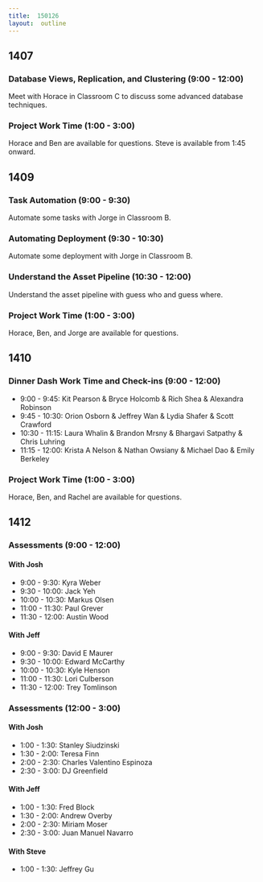 ```yaml
---
title:  150126
layout:  outline
---
```


## 1407

### Database Views, Replication, and Clustering (9:00 - 12:00)

Meet with Horace in Classroom C to discuss some advanced database techniques.

### Project Work Time (1:00 - 3:00)

Horace and Ben are available for questions. Steve is available from 1:45 onward.

## 1409

### Task Automation (9:00 - 9:30)

Automate some tasks with Jorge in Classroom B.

### Automating Deployment (9:30 - 10:30)

Automate some deployment with Jorge in Classroom B.

### Understand the Asset Pipeline (10:30 - 12:00)

Understand the asset pipeline with guess who and guess where.

### Project Work Time (1:00 - 3:00)

Horace, Ben, and Jorge are available for questions.

## 1410

### Dinner Dash Work Time and Check-ins (9:00 - 12:00)

* 9:00 - 9:45: Kit Pearson & Bryce Holcomb & Rich Shea & Alexandra Robinson
* 9:45 - 10:30: Orion Osborn & Jeffrey Wan & Lydia Shafer & Scott Crawford
* 10:30 - 11:15: Laura Whalin & Brandon Mrsny & Bhargavi Satpathy & Chris Luhring
* 11:15 - 12:00: Krista A Nelson & Nathan Owsiany & Michael Dao & Emily Berkeley

### Project Work Time (1:00 - 3:00)

Horace, Ben, and Rachel are available for questions.

## 1412

### Assessments (9:00 - 12:00)

#### With Josh

* 9:00 - 9:30: Kyra Weber
* 9:30 - 10:00: Jack Yeh
* 10:00 - 10:30: Markus Olsen
* 11:00 - 11:30: Paul Grever
* 11:30 - 12:00: Austin Wood

#### With Jeff

* 9:00 - 9:30: David E Maurer
* 9:30 - 10:00: Edward McCarthy
* 10:00 - 10:30: Kyle Henson
* 11:00 - 11:30: Lori Culberson
* 11:30 - 12:00: Trey Tomlinson

### Assessments (12:00 - 3:00)

#### With Josh

* 1:00 - 1:30: Stanley Siudzinski
* 1:30 - 2:00: Teresa Finn
* 2:00 - 2:30: Charles Valentino Espinoza
* 2:30 - 3:00: DJ Greenfield

#### With Jeff

* 1:00 - 1:30: Fred Block
* 1:30 - 2:00: Andrew Overby
* 2:00 - 2:30: Miriam Moser
* 2:30 - 3:00: Juan Manuel Navarro

#### With Steve

* 1:00 - 1:30: Jeffrey Gu